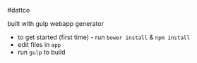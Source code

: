 #dattco

built with gulp webapp generator

* to get started (first time) - run `bower install` & `npm install`
* edit files in `app`
* run `gulp` to build
